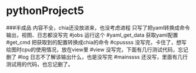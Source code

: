 # pythonProject5
###半成品
内容不全，chia还没放进来，也没考虑进程
只写了把yaml转换成命令输出，视图、日志都没写完
#jobs
运行这个
#yaml_get_data
获取yaml配置
#get_cmd
把获取到的配置转换成chia的命令
#cpussss
没写完，卡住了，想写绘图时cpu的使用情况，放在view里
#view
没写完，下面有几行测试代码，忘记删了
#log
日志不了解该输出什么，也是没写完
#mainssss
还没写，里面有几行测试用的代码，也忘记删了。

